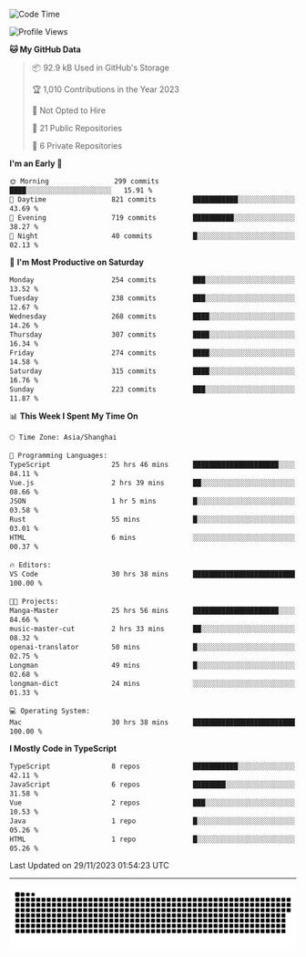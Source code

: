 <!--
<picture>
  <source
    srcset="https://github-readme-stats.vercel.app/api?username=kevinxft&show_icons=true&theme=dark"
    media="(prefers-color-scheme: dark)"
  />
  <source
    srcset="https://github-readme-stats.vercel.app/api?username=kevinxft&show_icons=true"
    media="(prefers-color-scheme: light), (prefers-color-scheme: no-preference)"
  />
  <img src="https://github-readme-stats.vercel.app/api?username=kevinxft&show_icons=true" />
</picture>
-->

<!--START_SECTION:waka-->
![Code Time](http://img.shields.io/badge/Code%20Time-1%2C343%20hrs%2053%20mins-blue)

![Profile Views](http://img.shields.io/badge/Profile%20Views-10-blue)

**🐱 My GitHub Data** 

> 📦 92.9 kB Used in GitHub's Storage 
 > 
> 🏆 1,010 Contributions in the Year 2023
 > 
> 🚫 Not Opted to Hire
 > 
> 📜 21 Public Repositories 
 > 
> 🔑 6 Private Repositories 
 > 
**I'm an Early 🐤** 

```text
🌞 Morning                299 commits         ████░░░░░░░░░░░░░░░░░░░░░   15.91 % 
🌆 Daytime                821 commits         ███████████░░░░░░░░░░░░░░   43.69 % 
🌃 Evening                719 commits         ██████████░░░░░░░░░░░░░░░   38.27 % 
🌙 Night                  40 commits          █░░░░░░░░░░░░░░░░░░░░░░░░   02.13 % 
```
📅 **I'm Most Productive on Saturday** 

```text
Monday                   254 commits         ███░░░░░░░░░░░░░░░░░░░░░░   13.52 % 
Tuesday                  238 commits         ███░░░░░░░░░░░░░░░░░░░░░░   12.67 % 
Wednesday                268 commits         ████░░░░░░░░░░░░░░░░░░░░░   14.26 % 
Thursday                 307 commits         ████░░░░░░░░░░░░░░░░░░░░░   16.34 % 
Friday                   274 commits         ████░░░░░░░░░░░░░░░░░░░░░   14.58 % 
Saturday                 315 commits         ████░░░░░░░░░░░░░░░░░░░░░   16.76 % 
Sunday                   223 commits         ███░░░░░░░░░░░░░░░░░░░░░░   11.87 % 
```


📊 **This Week I Spent My Time On** 

```text
🕑︎ Time Zone: Asia/Shanghai

💬 Programming Languages: 
TypeScript               25 hrs 46 mins      █████████████████████░░░░   84.11 % 
Vue.js                   2 hrs 39 mins       ██░░░░░░░░░░░░░░░░░░░░░░░   08.66 % 
JSON                     1 hr 5 mins         █░░░░░░░░░░░░░░░░░░░░░░░░   03.58 % 
Rust                     55 mins             █░░░░░░░░░░░░░░░░░░░░░░░░   03.01 % 
HTML                     6 mins              ░░░░░░░░░░░░░░░░░░░░░░░░░   00.37 % 

🔥 Editors: 
VS Code                  30 hrs 38 mins      █████████████████████████   100.00 % 

🐱‍💻 Projects: 
Manga-Master             25 hrs 56 mins      █████████████████████░░░░   84.66 % 
music-master-cut         2 hrs 33 mins       ██░░░░░░░░░░░░░░░░░░░░░░░   08.32 % 
openai-translator        50 mins             █░░░░░░░░░░░░░░░░░░░░░░░░   02.75 % 
Longman                  49 mins             █░░░░░░░░░░░░░░░░░░░░░░░░   02.68 % 
longman-dict             24 mins             ░░░░░░░░░░░░░░░░░░░░░░░░░   01.33 % 

💻 Operating System: 
Mac                      30 hrs 38 mins      █████████████████████████   100.00 % 
```

**I Mostly Code in TypeScript** 

```text
TypeScript               8 repos             ███████████░░░░░░░░░░░░░░   42.11 % 
JavaScript               6 repos             ████████░░░░░░░░░░░░░░░░░   31.58 % 
Vue                      2 repos             ███░░░░░░░░░░░░░░░░░░░░░░   10.53 % 
Java                     1 repo              █░░░░░░░░░░░░░░░░░░░░░░░░   05.26 % 
HTML                     1 repo              █░░░░░░░░░░░░░░░░░░░░░░░░   05.26 % 
```




 Last Updated on 29/11/2023 01:54:23 UTC
<!--END_SECTION:waka-->

---

<picture>
  <source media="(prefers-color-scheme: dark)" srcset="https://raw.githubusercontent.com/kevinxft/kevinxft/output/github-contribution-grid-snake-dark.svg">
  <source media="(prefers-color-scheme: light)" srcset="https://raw.githubusercontent.com/kevinxft/kevinxft/output/github-contribution-grid-snake.svg">
  <img alt="github contribution grid snake animation" src="https://raw.githubusercontent.com/kevinxft/kevinxft/output/github-contribution-grid-snake.svg">
</picture>